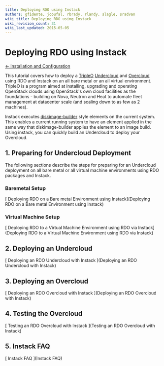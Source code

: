 ```yaml
---
title: Deploying RDO using Instack
authors: gfidente, jcoufal, rbrady, rlandy, slagle, sradvan
wiki_title: Deploying RDO using Instack
wiki_revision_count: 31
wiki_last_updated: 2015-05-05
---
```


# Deploying RDO using Instack

[ ← Installation and Configuration](Install)

This tutorial covers how to deploy a [TripleO](https://wiki.openstack.org/wiki/TripleO) [Undercloud](http://docs.openstack.org/developer/tripleo-incubator/devtest_undercloud.html) and [Overcloud](http://docs.openstack.org/developer/tripleo-incubator/devtest_overcloud.html) using RDO and Instack on an all bare metal or an all virtual environment. TripleO is a program aimed at installing, upgrading and operating OpenStack clouds using OpenStack's own cloud facilities as the foundations - building on Nova, Neutron and Heat to automate fleet management at datacenter scale (and scaling down to as few as 2 machines).

Instack executes [diskimage-builder](https://github.com/openstack/diskimage-builder) style elements on the current system. This enables a current running system to have an element applied in the same way that diskimage-builder applies the element to an image build. Using instack, you can quickly build an Undercloud to deploy your Overcloud.

## 1. Preparing for Undercloud Deployment

The following sections describe the steps for preparing for an Undercloud deployment on all bare metal or all virtual machine environments using RDO packages and Instack.

### Baremetal Setup

[ Deploying RDO on a Bare metal Environment using Instack](Deploying RDO on a Bare metal Environment using Instack)

### Virtual Machine Setup

[ Deploying RDO to a Virtual Machine Environment using RDO via Instack](Deploying RDO to a Virtual Machine Environment using RDO via Instack)

## 2. Deploying an Undercloud

[ Deploying an RDO Undercloud with Instack ](Deploying an RDO Undercloud with Instack)

## 3. Deploying an Overcloud

[ Deploying an RDO Overcloud with Instack ](Deploying an RDO Overcloud with Instack)

## 4. Testing the Overcloud

[ Testing an RDO Overcloud with Instack ](Testing an RDO Overcloud with Instack)

## 5. Instack FAQ

[ Instack FAQ ](Instack FAQ)

